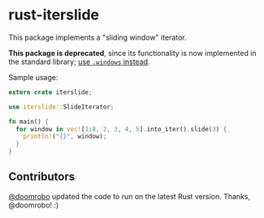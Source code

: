 rust-iterslide
===============

This package implements a "sliding window" iterator.

**This package is deprecated**, since its functionality is now implemented in the standard library; [use `.windows` instead](http://static.rust-lang.org/doc/master/std/primitive.slice.html#method.windows).

Sample usage:

```rust
extern crate iterslide;

use iterslide::SlideIterator;

fn main() {
  for window in vec![1i8, 2, 3, 4, 5].into_iter().slide(3) {
    println!("{}", window);
  }
}
```

Contributors
----

[@doomrobo](https://github.com/doomrobo) updated the code to run on the
latest Rust version. Thanks, @doomrobo! :)
